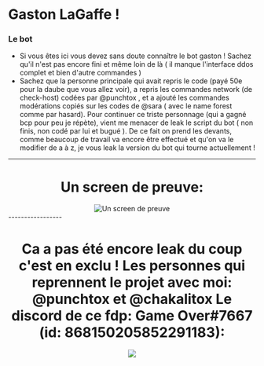 # Gaston LaGaffe !

### Le bot
* Si vous êtes ici vous devez sans doute connaître le bot gaston !
Sachez qu'il n'est pas encore fini et même loin de là ( il manque l'interface ddos complet et bien d'autre commandes )
* Sachez que la personne principale qui avait repris le code (payé 50e pour la daube que vous allez voir),
a repris les commandes network (de check-host) codées par @punchtox , et a ajouté les commandes modérations copiés sur les codes de @sara ( avec le name forest comme par hasard).
Pour continuer ce triste personnage (qui a gagné bcp pour peu je répète), vient me menacer de leak le script du bot ( non finis, non codé par lui et bugué ).
De ce fait on prend les devants, comme beaucoup de travail va encore être effectué et qu'on va le modifier de a à z, je vous leak la version du bot qui tourne actuellement !

-----------------
<h1 align="center">Un screen de preuve:</h1>
<div align="center">
<img alt="Un screen de preuve" src="https://prnt.sc/21fhdz7 " />
</div>
-----------------
<h1 align="center">Ca a pas été encore leak du coup c'est en exclu !
Les personnes qui reprennent le projet avec moi: @punchtox et @chakalitox
Le discord de ce fdp: Game Over#7667 (id: 868150205852291183):</h1>
<div align="center">
 <img alt=" " src="https://images-ext-1.discordapp.net/external/-6qLkw4eZ0iQR3lAEK-UH-GjMyunpIDczDQIUeV57nU/%3Fcid%3D73b8f7b1504e5775d9e1e1e1ef3e850615f016c03d38f45b%26rid%3Dgiphy.mp4%26ct%3Dg/https/media0.giphy.com/media/l1J9Mzy2S7vWhwJSE/giphy.mp4"/>
</div>


